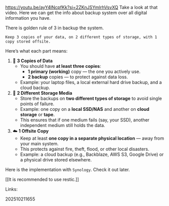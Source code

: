 https://youtu.be/ayY4lNcpfKk?si=2ZKnJSYmlrhVsvXQ
Take a look at that video. Here we can get the info about backup system over all digital information you have.

There is golden rule of 3 in backup the system.
```
Keep 3 copies of your data, on 2 different types of storage, with 1 copy stored offsite.
```

Here’s what each part means:
1. 🧩 **3 Copies of Data**
    - You should have **at least three copies**:
        - **1 primary (working)** copy — the one you actively use.
        - **2 backup** copies — to protect against data loss.
    - Example: your laptop files, a local external hard drive backup, and a cloud backup.
2. 💾 **2 Different Storage Media**
    - Store the backups on **two different types of storage** to avoid single points of failure.
    - Example: one copy on a **local SSD/NAS** and another on **cloud storage** or **tape**.
    - This ensures that if one medium fails (say, your SSD), another independent medium still holds the data.
3. ☁️ **1 Offsite Copy**
    - Keep at least **one copy in a separate physical location** — away from your main system.
    - This protects against fire, theft, flood, or other local disasters.
    - Example: a cloud backup (e.g., Backblaze, AWS S3, Google Drive) or a physical drive stored elsewhere.

Here is the implementation with `Synology`. Check it out later.

[[It is recommended to use restic.]] 



Links:

202510211655

